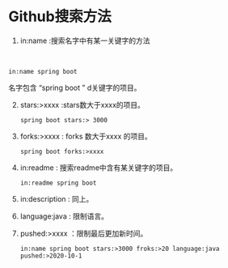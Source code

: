 # Github搜索方法



1. in:name :搜索名字中有某一关键字的方法

​		

```
in:name spring boot 
```

名字包含 “spring boot ” d关键字的项目。

2. stars:>xxxx  :stars数大于xxxx的项目。

   ```
   spring boot stars:> 3000  		
   ```

3. forks:>xxxx : forks 数大于xxxx 的项目。

   ```
   spring boot forks:>xxxx
   ```

4. in:readme : 搜索readme中含有某关键字的项目。

   ```
   in:readme spring boot 
   ```

5. in:description : 同上。

6. language:java : 限制语言。

7. pushed:>xxxx ：限制最后更加新时间。

   ```
   in:name spring boot stars:>3000 froks:>20 language:java pushed:>2020-10-1
   ```

